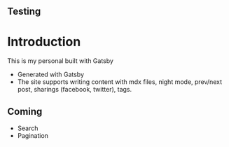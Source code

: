 ## Testing 

# Introduction
This is my personal built with Gatsby

- Generated with Gatsby
- The site supports writing content with mdx files, night mode, prev/next post, sharings (facebook, twitter), tags.


## Coming
- Search
- Pagination
